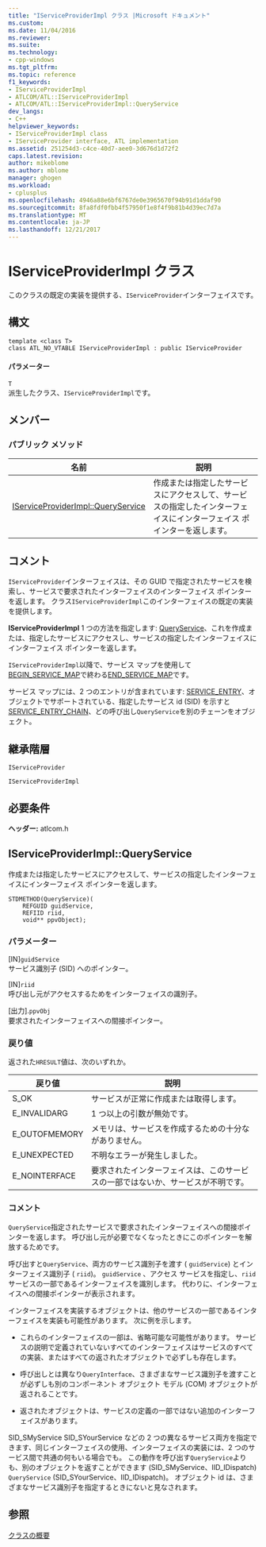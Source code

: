 ```yaml
---
title: "IServiceProviderImpl クラス |Microsoft ドキュメント"
ms.custom: 
ms.date: 11/04/2016
ms.reviewer: 
ms.suite: 
ms.technology:
- cpp-windows
ms.tgt_pltfrm: 
ms.topic: reference
f1_keywords:
- IServiceProviderImpl
- ATLCOM/ATL::IServiceProviderImpl
- ATLCOM/ATL::IServiceProviderImpl::QueryService
dev_langs:
- C++
helpviewer_keywords:
- IServiceProviderImpl class
- IServiceProvider interface, ATL implementation
ms.assetid: 251254d3-c4ce-40d7-aee0-3d676d1d72f2
caps.latest.revision: 
author: mikeblome
ms.author: mblome
manager: ghogen
ms.workload:
- cplusplus
ms.openlocfilehash: 4946a88e6bf6767de0e3965670f94b91d1ddaf90
ms.sourcegitcommit: 8fa8fdf0fbb4f57950f1e8f4f9b81b4d39ec7d7a
ms.translationtype: MT
ms.contentlocale: ja-JP
ms.lasthandoff: 12/21/2017
---
```

# <a name="iserviceproviderimpl-class"></a>IServiceProviderImpl クラス
このクラスの既定の実装を提供する、`IServiceProvider`インターフェイスです。  
  
## <a name="syntax"></a>構文  
  
```
template <class T>  
class ATL_NO_VTABLE IServiceProviderImpl : public IServiceProvider
```  
  
#### <a name="parameters"></a>パラメーター  
 `T`  
 派生したクラス、`IServiceProviderImpl`です。  
  
## <a name="members"></a>メンバー  
  
### <a name="public-methods"></a>パブリック メソッド  
  
|名前|説明|  
|----------|-----------------|  
|[IServiceProviderImpl::QueryService](#queryservice)|作成または指定したサービスにアクセスして、サービスの指定したインターフェイスにインターフェイス ポインターを返します。|  
  
## <a name="remarks"></a>コメント  
 `IServiceProvider`インターフェイスは、その GUID で指定されたサービスを検索し、サービスで要求されたインターフェイスのインターフェイス ポインターを返します。 クラス`IServiceProviderImpl`このインターフェイスの既定の実装を提供します。  
  
 **IServiceProviderImpl** 1 つの方法を指定します: [QueryService](#queryservice)、これを作成または、指定したサービスにアクセスし、サービスの指定したインターフェイスにインターフェイス ポインターを返します。  
  
 `IServiceProviderImpl`以降で、サービス マップを使用して[BEGIN_SERVICE_MAP](service-map-macros.md#begin_service_map)で終わる[END_SERVICE_MAP](service-map-macros.md#end_service_map)です。  
  
 サービス マップには、2 つのエントリが含まれています: [SERVICE_ENTRY](service-map-macros.md#service_entry)、オブジェクトでサポートされている、指定したサービス id (SID) を示すと[SERVICE_ENTRY_CHAIN](service-map-macros.md#service_entry_chain)、どの呼び出し`QueryService`を別のチェーンをオブジェクト。  
  
## <a name="inheritance-hierarchy"></a>継承階層  
 `IServiceProvider`  
  
 `IServiceProviderImpl`  
  
## <a name="requirements"></a>必要条件  
 **ヘッダー:** atlcom.h  
  
##  <a name="queryservice"></a>IServiceProviderImpl::QueryService  
 作成または指定したサービスにアクセスして、サービスの指定したインターフェイスにインターフェイス ポインターを返します。  
  
```
STDMETHOD(QueryService)(
    REFGUID guidService,
    REFIID riid,
    void** ppvObject);
```  
  
### <a name="parameters"></a>パラメーター  
 [IN]`guidService`  
 サービス識別子 (SID) へのポインター。  
  
 [IN]`riid`  
 呼び出し元がアクセスするためをインターフェイスの識別子。  
  
 [出力].`ppvObj`  
 要求されたインターフェイスへの間接ポインター。  
  
### <a name="return-value"></a>戻り値  
 返された`HRESULT`値は、次のいずれか。  
  
|戻り値|説明|  
|------------------|-------------|  
|S_OK|サービスが正常に作成または取得します。|  
|E_INVALIDARG|1 つ以上の引数が無効です。|  
|E_OUTOFMEMORY|メモリは、サービスを作成するための十分ながありません。|  
|E_UNEXPECTED|不明なエラーが発生しました。|  
|E_NOINTERFACE|要求されたインターフェイスは、このサービスの一部ではないか、サービスが不明です。|  
  
### <a name="remarks"></a>コメント  
 `QueryService`指定されたサービスで要求されたインターフェイスへの間接ポインターを返します。 呼び出し元が必要でなくなったときにこのポインターを解放するためです。  
  
 呼び出すと`QueryService`、両方のサービス識別子を渡す ( `guidService`) とインターフェイス識別子 ( `riid`)。 `guidService` 、アクセス サービスを指定し、`riid`サービスの一部であるインターフェイスを識別します。 代わりに、インターフェイスへの間接ポインターが表示されます。  
  
 インターフェイスを実装するオブジェクトは、他のサービスの一部であるインターフェイスを実装も可能性があります。 次に例を示します。  
  
-   これらのインターフェイスの一部は、省略可能な可能性があります。 サービスの説明で定義されていないすべてのインターフェイスはサービスのすべての実装、またはすべての返されたオブジェクトで必ずしも存在します。  
  
-   呼び出しとは異なり`QueryInterface`、さまざまなサービス識別子を渡すことが必ずしも別のコンポーネント オブジェクト モデル (COM) オブジェクトが返されることです。  
  
-   返されたオブジェクトは、サービスの定義の一部ではない追加のインターフェイスがあります。  
  
 SID_SMyService SID_SYourService などの 2 つの異なるサービス両方を指定できます、同じインターフェイスの使用、インターフェイスの実装には、2 つのサービス間で共通の何もいる場合でも。 この動作を呼び出す`QueryService`よりも、別のオブジェクトを返すことができます (SID_SMyService、IID_IDispatch) `QueryService` (SID_SYourService、IID_IDispatch)。 オブジェクト id は、さまざまなサービス識別子を指定するときにないと見なされます。  
  
## <a name="see-also"></a>参照  
 [クラスの概要](../../atl/atl-class-overview.md)
